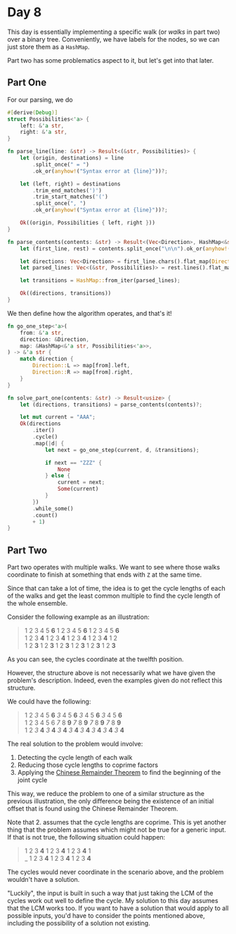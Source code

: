 # Day 8

This day is essentially implementing a specific walk (or _walks_ in part two) over
a binary tree. Conveniently, we have labels for the nodes, so we can just store them
as a `HashMap`.

Part two has some problematics aspect to it, but let's get into that later.

## Part One

For our parsing, we do

```rust
#[derive(Debug)]
struct Possibilities<'a> {
    left: &'a str,
    right: &'a str,
}

fn parse_line(line: &str) -> Result<(&str, Possibilities)> {
    let (origin, destinations) = line
        .split_once(" = ")
        .ok_or(anyhow!("Syntax error at {line}"))?;

    let (left, right) = destinations
        .trim_end_matches(')')
        .trim_start_matches('(')
        .split_once(", ")
        .ok_or(anyhow!("Syntax error at {line}"))?;

    Ok((origin, Possibilities { left, right }))
}

fn parse_contents(contents: &str) -> Result<(Vec<Direction>, HashMap<&str, Possibilities>)> {
    let (first_line, rest) = contents.split_once("\n\n").ok_or(anyhow!("Syntax error"))?;

    let directions: Vec<Direction> = first_line.chars().flat_map(Direction::try_from).collect();
    let parsed_lines: Vec<(&str, Possibilities)> = rest.lines().flat_map(parse_line).collect();

    let transitions = HashMap::from_iter(parsed_lines);

    Ok((directions, transitions))
}
```

We then define how the algorithm operates, and that's it!

```rust
fn go_one_step<'a>(
    from: &'a str,
    direction: &Direction,
    map: &HashMap<&'a str, Possibilities<'a>>,
) -> &'a str {
    match direction {
        Direction::L => map[from].left,
        Direction::R => map[from].right,
    }
}

fn solve_part_one(contents: &str) -> Result<usize> {
    let (directions, transitions) = parse_contents(contents)?;

    let mut current = "AAA";
    Ok(directions
        .iter()
        .cycle()
        .map(|d| {
            let next = go_one_step(current, d, &transitions);

            if next == "ZZZ" {
                None
            } else {
                current = next;
                Some(current)
            }
        })
        .while_some()
        .count()
        + 1)
}
```

## Part Two

Part two operates with multiple walks. We want to see where those walks coordinate
to finish at something that ends with `Z` at the same time.

Since that can take a lot of time, the idea is to get the cycle lengths of each of the
walks and get the least common multiple to find the cycle length of the whole ensemble.

Consider the following example as an illustration:

> 1 2 3 4 5 **6** 1 2 3 4 5 **6** 1 2 3 4 5 **6**  
> 1 2 3 **4** 1 2 3 **4** 1 2 3 **4** 1 2 3 **4** 1 2  
> 1 2 **3** 1 2 **3** 1 2 **3** 1 2 **3** 1 2 **3** 1 2 **3**

As you can see, the cycles coordinate at the twelfth position.

However, the structure above is not necessarily what we have given the problem's
description. Indeed, even the examples given do not reflect this structure.

We could have the following:

> 1 2 _3_ 4 5 **6** _3_ 4 5 **6** _3_ 4 5 **6** _3_ 4 5 **6**  
> 1 2 3 4 5 6 _7_ 8 **9** _7_ 8 **9** _7_ 8 **9** _7_ 8 **9**  
> 1 2 _3_ **4** _3_ **4** _3_ **4** _3_ **4** _3_ **4** _3_ **4** _3_ **4** _3_ **4**

The real solution to the problem would involve:

1. Detecting the cycle length of each walk
1. Reducing those cycle lengths to coprime factors
1. Applying the [Chinese Remainder Theorem](https://en.wikipedia.org/wiki/Chinese_remainder_theorem)
   to find the beginning of the joint cycle

This way, we reduce the problem to one of a similar structure as the previous
illustration, the only difference being the existence of an initial offset that is
found using the Chinese Remainder Theorem.

Note that 2. assumes that the cycle lengths are coprime. This is yet another thing
that the problem assumes which might not be true for a generic input. If that is
not true, the following situation could happen:

> 1 2 3 **4** 1 2 3 **4** 1 2 3 **4** 1  
> \_ 1 2 3 **4** 1 2 3 **4** 1 2 3 **4**

The cycles would never coordinate in the scenario above, and the problem wouldn't
have a solution.

"Luckily", the input is built in such a way that just taking the LCM of the cycles
work out well to define the cycle. My solution to this day assumes that the LCM works
too. If you want to have a solution that would apply to all possible inputs, you'd
have to consider the points mentioned above, including the possibility of a solution
not existing.
